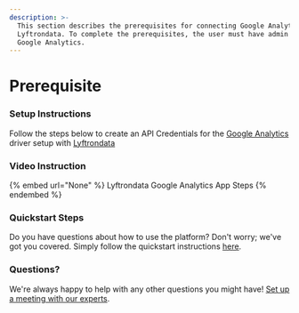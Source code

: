 ```yaml
---
description: >-
  This section describes the prerequisites for connecting Google Analytics to
  Lyftrondata. To complete the prerequisites, the user must have admin access to
  Google Analytics.
---
```


# Prerequisite

<mark style="color:blue;"></mark>

### Setup Instructions

Follow the steps below to create an API Credentials for the [Google Analytics](None) driver setup with [Lyftrondata](https://www.lyftrondata.com)

### Video Instruction

{% embed url="None" %}
Lyftrondata Google Analytics App Steps
{% endembed %}

### Quickstart Steps

Do you have questions about how to use the platform? Don't worry; we've got you covered. Simply follow the quickstart instructions [here](README.md).

### Questions? <a href="#questions" id="questions"></a>

We're always happy to help with any other questions you might have! [Set up a meeting with our experts](https://www.lyftrondata.com/book-a-meeting/).

